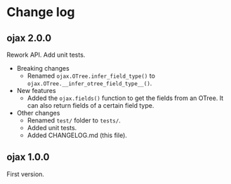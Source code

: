 # Change log

## ojax 2.0.0

Rework API. Add unit tests.

- Breaking changes
  - Renamed `ojax.OTree.infer_field_type()` to 
    `ojax.OTree.__infer_otree_field_type__()`.
- New features
  - Added the `ojax.fields()` function to get the fields from an OTree. It can
    also return fields of a certain field type.
- Other changes
  - Renamed `test/` folder to `tests/`.
  - Added unit tests.
  - Added CHANGELOG.md (this file).

## ojax 1.0.0

First version.
